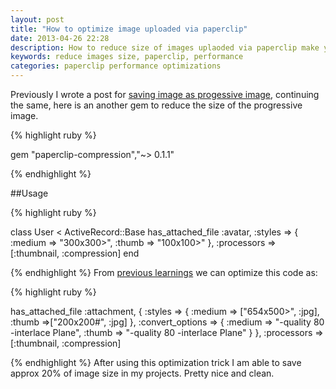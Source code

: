 ```yaml
---
layout: post
title: "How to optimize image uploaded via paperclip"
date: 2013-04-26 22:28
description: How to reduce size of images uplaoded via paperclip make your website load faster.
keywords: reduce images size, paperclip, performance
categories: paperclip performance optimizations
---
```


Previously I wrote a post for [saving image as progessive image](http://www.codebeerstartups.com/2012/10/save-image-as-progressive-image-using-paperclip-and-imagemagick/), continuing the same, here is an another gem to reduce the size of the progressive image.

{% highlight ruby %}

gem "paperclip-compression","~> 0.1.1"

{% endhighlight %}

<!--more-->

##Usage

{% highlight ruby %}

class User < ActiveRecord::Base
		 has_attached_file :avatar,
              :styles     => { :medium => "300x300>", :thumb => "100x100>" },
              :processors => [:thumbnail, :compression]
end

{% endhighlight %}
From [previous learnings](http://www.codebeerstartups.com/2012/10/save-image-as-progressive-image-using-paperclip-and-imagemagick/) we can optimize this code as:

{% highlight ruby %}

has_attached_file :attachment, {
:styles => {
  :medium => ["654x500>", :jpg],
  :thumb =>["200x200#", :jpg]
},
:convert_options => {
  :medium => "-quality 80 -interlace Plane",
  :thumb => "-quality 80 -interlace Plane"
  }
},
 :processors => [:thumbnail, :compression]

{% endhighlight %}
After using this optimization trick I am able to save approx 20% of image size in my projects. Pretty nice and clean.
